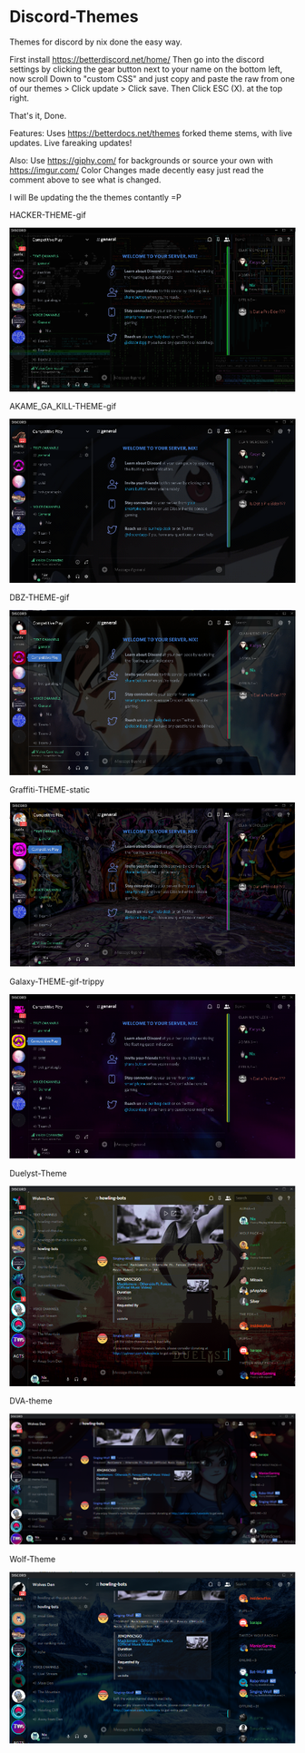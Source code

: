 # Discord-Themes
Themes for discord by nix done the easy way.


First install https://betterdiscord.net/home/
Then go into the discord settings by clicking the gear button next to your name on the bottom left, now scroll Down to "custom CSS" and just copy and paste the raw from one of our themes > Click update > Click save. Then Click ESC (X). at the top right.

That's it, Done.

Features:
Uses https://betterdocs.net/themes forked theme stems, with live updates. Live fareaking updates!

Also:
Use https://giphy.com/ for backgrounds or source your own with https://imgur.com/
Color Changes made decently easy just read the comment above to see what is changed.


I will Be updating the the themes contantly =P

HACKER-THEME-gif

![ScreenShot](https://github.com/AdaliceGroup/Discord-Themes/blob/master/images/Hacker-Theme.PNG)

AKAME_GA_KILL-THEME-gif

![ScreenShot](https://github.com/AdaliceGroup/Discord-Themes/blob/master/images/Akame-ga-kill-theme.PNG)

DBZ-THEME-gif

![ScreenShot](https://github.com/AdaliceGroup/Discord-Themes/blob/master/images/DBZ-theme.PNG)



Graffiti-THEME-static

![ScreenShot](https://github.com/AdaliceGroup/Discord-Themes/blob/master/images/Graff-Theme.PNG)

Galaxy-THEME-gif-trippy

![ScreenShot](https://github.com/AdaliceGroup/Discord-Themes/blob/master/images/Galaxy-theme.PNG)

Duelyst-Theme

![Screenshot](https://github.com/AdaliceGroup/Discord-Themes/blob/master/images/Duelyst-theme.PNG)

DVA-theme

![Screenshot](https://github.com/AdaliceGroup/Discord-Themes/blob/master/images/DVA-theme.PNG)

Wolf-Theme

![Screenshot](https://github.com/AdaliceGroup/Discord-Themes/blob/master/images/Wolf-theme.PNG)
